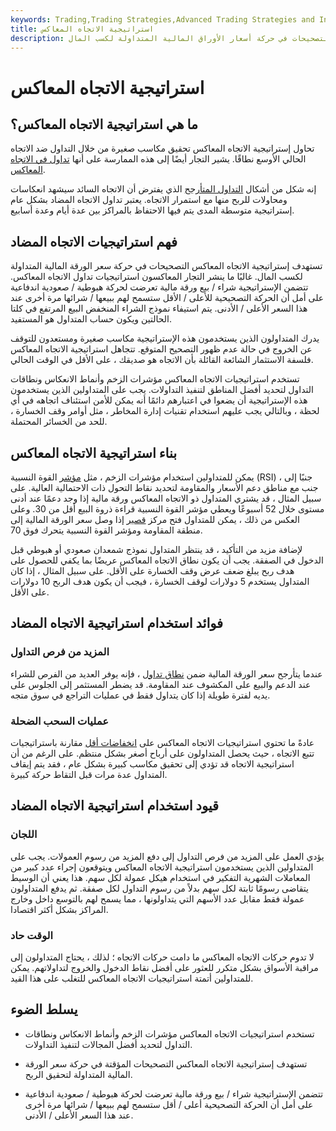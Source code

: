 ```yaml
---
keywords: Trading,Trading Strategies,Advanced Trading Strategies and Instruments,Advanced Strategies and Instruments
title: استراتيجية الاتجاه المعاكس
description: تستهدف إستراتيجية الاتجاه المعاكس التصحيحات في حركة أسعار الأوراق المالية المتداولة لكسب المال.
---
```


# استراتيجية الاتجاه المعاكس
## ما هي استراتيجية الاتجاه المعاكس؟

تحاول إستراتيجية الاتجاه المعاكس تحقيق مكاسب صغيرة من خلال التداول ضد الاتجاه الحالي الأوسع نطاقًا. يشير التجار أيضًا إلى هذه الممارسة على أنها [تداول في الاتجاه المعاكس](/countertrend).

إنه شكل من أشكال [التداول المتأرجح](/swingtrading) الذي يفترض أن الاتجاه السائد سيشهد انعكاسات ومحاولات للربح منها مع استمرار الاتجاه. يعتبر تداول الاتجاه المضاد بشكل عام إستراتيجية متوسطة المدى يتم فيها الاحتفاظ بالمراكز بين عدة أيام وعدة أسابيع.

## فهم استراتيجيات الاتجاه المضاد

تستهدف إستراتيجية الاتجاه المعاكس التصحيحات في حركة سعر الورقة المالية المتداولة لكسب المال. غالبًا ما ينشر التجار المعاكسون استراتيجيات تداول الاتجاه المعاكس. تتضمن الإستراتيجية شراء / بيع ورقة مالية تعرضت لحركة هبوطية / صعودية اندفاعية على أمل أن الحركة التصحيحية للأعلى / الأقل ستسمح لهم ببيعها / شرائها مرة أخرى عند هذا السعر الأعلى / الأدنى. يتم استيفاء نموذج الشراء المنخفض البيع المرتفع في كلتا الحالتين ويكون حساب المتداول هو المستفيد.

يدرك المتداولون الذين يستخدمون هذه الإستراتيجية مكاسب صغيرة ومستعدون للتوقف عن الخروج في حالة عدم ظهور التصحيح المتوقع. تتجاهل استراتيجية الاتجاه المعاكس فلسفة الاستثمار الشائعة القائلة بأن الاتجاه هو صديقك ، على الأقل في الوقت الحالي.

تستخدم استراتيجيات الاتجاه المعاكس مؤشرات الزخم وأنماط الانعكاس ونطاقات التداول لتحديد أفضل المناطق لتنفيذ التداولات. يجب على المتداولين الذين يستخدمون هذه الإستراتيجية أن يضعوا في اعتبارهم دائمًا أنه يمكن للأمن استئناف اتجاهه في أي لحظة ، وبالتالي يجب عليهم استخدام تقنيات إدارة المخاطر ، مثل أوامر وقف الخسارة ، للحد من الخسائر المحتملة.

## بناء استراتيجية الاتجاه المعاكس

يمكن للمتداولين استخدام مؤشرات الزخم ، مثل [مؤشر](/rsi) القوة النسبية (RSI) ، جنبًا إلى جنب مع مناطق دعم الأسعار والمقاومة لتحديد نقاط التحول ذات الاحتمالية العالية. على سبيل المثال ، قد يشتري المتداول ذو الاتجاه المعاكس ورقة مالية إذا وجد دعمًا عند أدنى مستوى خلال 52 أسبوعًا ويعطي مؤشر القوة النسبية قراءة ذروة البيع أقل من 30. وعلى العكس من ذلك ، يمكن للمتداول فتح مركز [قصير](/short) إذا وصل سعر الورقة المالية إلى منطقة المقاومة ومؤشر القوة النسبية يتحرك فوق 70.

لإضافة مزيد من التأكيد ، قد ينتظر المتداول نموذج شمعدان صعودي أو هبوطي قبل الدخول في الصفقة. يجب أن يكون نطاق الاتجاه المعاكس عريضًا بما يكفي للحصول على هدف ربح يبلغ ضعف عرض وقف الخسارة على الأقل. على سبيل المثال ، إذا كان المتداول يستخدم 5 دولارات لوقف الخسارة ، فيجب أن يكون هدف الربح 10 دولارات على الأقل.

## فوائد استخدام استراتيجية الاتجاه المضاد

### المزيد من فرص التداول

عندما يتأرجح سعر الورقة المالية ضمن [نطاق تداول](/tradingrange) ، فإنه يوفر العديد من الفرص للشراء عند الدعم والبيع على المكشوف عند المقاومة. قد يضطر المستثمر إلى الجلوس على يديه لفترة طويلة إذا كان يتداول فقط في عمليات التراجع في سوق متجه.

### عمليات السحب الضحلة

عادةً ما تحتوي استراتيجيات الاتجاه المعاكس على [انخفاضات أقل](/drawdown) مقارنة باستراتيجيات تتبع الاتجاه ، حيث يحصل المتداولون على أرباح أصغر بشكل منتظم. على الرغم من أن استراتيجية الاتجاه قد تؤدي إلى تحقيق مكاسب كبيرة بشكل عام ، فقد يتم إيقاف المتداول عدة مرات قبل التقاط حركة كبيرة.

## قيود استخدام استراتيجية الاتجاه المضاد

### اللجان

يؤدي العمل على المزيد من فرص التداول إلى دفع المزيد من رسوم العمولات. يجب على المتداولين الذين يستخدمون استراتيجية الاتجاه المعاكس ويتوقعون إجراء عدد كبير من المعاملات الشهرية التفكير في استخدام هيكل عمولة لكل سهم. هذا يعني أن الوسيط يتقاضى رسومًا ثابتة لكل سهم بدلاً من رسوم التداول لكل صفقة. ثم يدفع المتداولون عمولة فقط مقابل عدد الأسهم التي يتداولونها ، مما يسمح لهم بالتوسع داخل وخارج المراكز بشكل أكثر اقتصادا.

### الوقت حاد

لا تدوم حركات الاتجاه المعاكس ما دامت حركات الاتجاه ؛ لذلك ، يحتاج المتداولون إلى مراقبة الأسواق بشكل متكرر للعثور على أفضل نقاط الدخول والخروج لتداولاتهم. يمكن للمتداولين أتمتة استراتيجيات الاتجاه المعاكس للتغلب على هذا القيد.

## يسلط الضوء

- تستخدم استراتيجيات الاتجاه المعاكس مؤشرات الزخم وأنماط الانعكاس ونطاقات التداول لتحديد أفضل المجالات لتنفيذ التداولات.

- تستهدف إستراتيجية الاتجاه المعاكس التصحيحات المؤقتة في حركة سعر الورقة المالية المتداولة لتحقيق الربح.

- تتضمن الإستراتيجية شراء / بيع ورقة مالية تعرضت لحركة هبوطية / صعودية اندفاعية على أمل أن الحركة التصحيحية أعلى / أقل ستسمح لهم ببيعها / شرائها مرة أخرى عند هذا السعر الأعلى / الأدنى.

